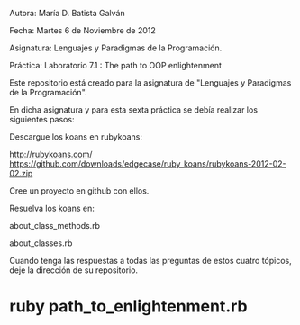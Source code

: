 
  Autora:	María D. Batista Galván

  Fecha:	Martes 6 de Noviembre de 2012

  Asignatura:	Lenguajes y Paradigmas de la Programación.

  Práctica:	Laboratorio 7.1 : The path to OOP enlightenment


  Este repositorio está creado para la asignatura de "Lenguajes y Paradigmas de la Programación".


  En dicha asignatura y para esta sexta práctica se debía realizar los siguientes pasos:

  Descargue los koans en rubykoans:

  http://rubykoans.com/
  https://github.com/downloads/edgecase/ruby_koans/rubykoans-2012-02-02.zip

  Cree un proyecto en github con ellos.

  Resuelva los koans en:

  about_class_methods.rb

  about_classes.rb


  Cuando tenga las respuestas a todas las preguntas de estos cuatro tópicos, deje la dirección de su repositorio.

  # ruby path_to_enlightenment.rb


